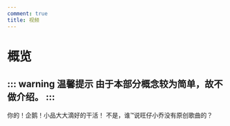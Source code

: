 ```yaml
---
comment: true
title: 视频   
---
```

# 概览

::: warning 温馨提示
由于本部分概念较为简单，故不做介绍。
:::
---

<NCard title="嚣张牌小品的珍贵实录" link="/resources/video/penguin">
  你的！企鹅！小品大大滴好的干活！
</NCard>

<NCard title="几个子儿" link="/resources/video/im-wzxq">
  不是，谁™说旺仔小乔没有原创歌曲的？
</NCard>

<ImageSlider
  :auto="true"
  :time="1500"
  :images="[
    { id: 1, text: '小红-1', link: '/pictures/eggy/eggy-hong-1.jpg' },
    { id: 2, text: '小红-2', link: '/pictures/eggy/eggy-hong-2.jpg' },
    { id: 3, text: '红绿-1', link: '/pictures/eggy/eggy-HL-1.jpg' },
    { id: 4, text: '红绿-2', link: '/pictures/eggy/eggy-HL-2.png' },
  ]"
  ltext="红绿~"
  rtext="（别乱想）"
  lcolor="orangered"
  rcolor="lightGreen"
/>